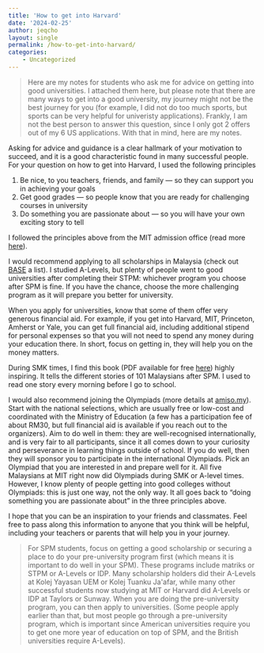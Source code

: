 ```yaml
---
title: 'How to get into Harvard'
date: '2024-02-25'
author: jeqcho
layout: single
permalink: /how-to-get-into-harvard/
categories:
    - Uncategorized
---
```


> Here are my notes for students who ask me for advice on getting into good universities. I attached them here, but please note that there are many ways to get into a good university, my journey might not be the best journey for you (for example, I did not do too much sports, but sports can be very helpful for univeristy applications). Frankly, I am not the best person to answer this question, since I only got 2 offers out of my 6 US applications. With that in mind, here are my notes.

Asking for advice and guidance is a clear hallmark of your motivation to succeed, and it is a good characteristic found in many successful people. For your question on how to get into Harvard, I used the following principles



1. Be nice, to you teachers, friends, and family — so they can support you in achieving your goals 
2. Get good grades — so people know that you are ready for challenging courses in university
3. Do something you are passionate about — so you will have your own exciting story to tell


I followed the principles above from the MIT admission office (read more [here](https://mitadmissions.org/blogs/entry/applying_sideways/)).



I would recommend applying to all scholarships in Malaysia (check out [BASE](https://baseinitiativemy.com/) a list). I studied A-Levels, but plenty of people went to good universities after completing their STPM: whichever program you choose after SPM is fine. If you have the chance, choose the more challenging program as it will prepare you better for university.



When you apply for universities, know that some of them offer very generous financial aid. For example, if you get into Harvard, MIT, Princeton, Amherst or Yale, you can get full financial aid, including additional stipend for personal expenses so that you will not need to spend any money during your education there. In short, focus on getting in, they will help you on the money matters.



During SMK times, I find this book (PDF available for free [here](https://www.leaderonomics.com/resources/whats-after-spm)) highly inspiring. It tells the different stories of 101 Malaysians after SPM. I used to read one story every morning before I go to school.



I would also recommend joining the Olympiads (more details at [amiso.my](http://amiso.my/)). Start with the national selections, which are usually free or low-cost and coordinated with the Ministry of Education (a few has a participation fee of about RM30, but full financial aid is available if you reach out to the organizers). Aim to do well in them: they are well-recognised internationally, and is very fair to all participants, since it all comes down to your curiosity and perseverance in learning things outside of school. If you do well, then they will sponsor you to participate in the international Olympiads. Pick an Olympiad that you are interested in and prepare well for it. All five Malaysians at MIT right now did Olympiads during SMK or A-level times. However, I know plenty of people getting into good colleges without Olympiads: this is just one way, not the only way. It all goes back to “doing something you are passionate about” in the three principles above.



I hope that you can be an inspiration to your friends and classmates. Feel free to pass along this information to anyone that you think will be helpful, including your teachers or parents that will help you in your journey.

> For SPM students, focus on getting a good scholarship or securing a place to do your pre-university program first (which means it is important to do well in your SPM). These programs include matriks or STPM or A-Levels or IDP. Many scholarship holders did their A-Levels at Kolej Yayasan UEM or Kolej Tuanku Ja'afar, while many other successful students now studying at MIT or Harvard did A-Levels or IDP at Taylors or Sunway. When you are doing the pre-university program, you can then apply to universities. (Some people apply earlier than that, but most people go through a pre-university program, which is important since American universities require you to get one more year of education on top of SPM, and the British universities require A-Levels).